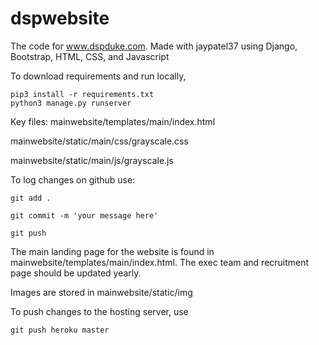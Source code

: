 # dspwebsite

The code for www.dspduke.com. Made with jaypatel37 using Django, Bootstrap, HTML, CSS, and Javascript


To download requirements and run locally, 

```
pip3 install -r requirements.txt
python3 manage.py runserver 
``` 


Key files:
mainwebsite/templates/main/index.html

mainwebsite/static/main/css/grayscale.css

mainwebsite/static/main/js/grayscale.js


To log changes on github use:
```
git add .

git commit -m 'your message here'

git push
```

The main landing page for the website is found in mainwebsite/templates/main/index.html. The exec team and recruitment page should be updated yearly.

Images are stored in mainwebsite/static/img

To push changes to the hosting server, use 

```
git push heroku master
```


